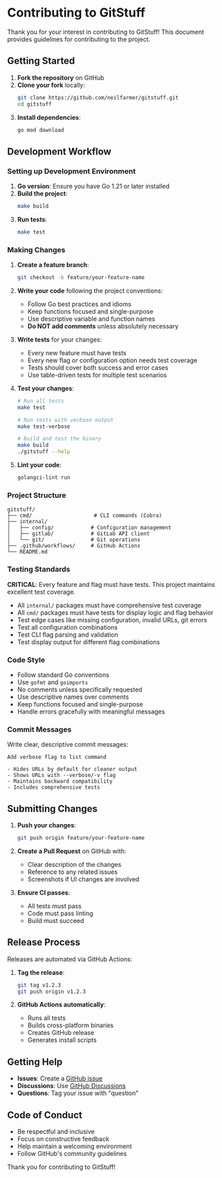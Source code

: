 # Contributing to GitStuff

Thank you for your interest in contributing to GitStuff! This document provides guidelines for contributing to the project.

## Getting Started

1. **Fork the repository** on GitHub
2. **Clone your fork** locally:
   ```bash
   git clone https://github.com/neilfarmer/gitstuff.git
   cd gitstuff
   ```
3. **Install dependencies**:
   ```bash
   go mod download
   ```

## Development Workflow

### Setting up Development Environment

1. **Go version**: Ensure you have Go 1.21 or later installed
2. **Build the project**:
   ```bash
   make build
   ```
3. **Run tests**:
   ```bash
   make test
   ```

### Making Changes

1. **Create a feature branch**:

   ```bash
   git checkout -b feature/your-feature-name
   ```

2. **Write your code** following the project conventions:

   - Follow Go best practices and idioms
   - Keep functions focused and single-purpose
   - Use descriptive variable and function names
   - **Do NOT add comments** unless absolutely necessary

3. **Write tests** for your changes:

   - Every new feature must have tests
   - Every new flag or configuration option needs test coverage
   - Tests should cover both success and error cases
   - Use table-driven tests for multiple test scenarios

4. **Test your changes**:

   ```bash
   # Run all tests
   make test

   # Run tests with verbose output
   make test-verbose

   # Build and test the binary
   make build
   ./gitstuff --help
   ```

5. **Lint your code**:
   ```bash
   golangci-lint run
   ```

### Project Structure

```
gitstuff/
├── cmd/                    # CLI commands (Cobra)
├── internal/
│   ├── config/            # Configuration management
│   ├── gitlab/            # GitLab API client
│   └── git/               # Git operations
├── .github/workflows/     # GitHub Actions
└── README.md
```

### Testing Standards

**CRITICAL**: Every feature and flag must have tests. This project maintains excellent test coverage.

- All `internal/` packages must have comprehensive test coverage
- All `cmd/` packages must have tests for display logic and flag behavior
- Test edge cases like missing configuration, invalid URLs, git errors
- Test all configuration combinations
- Test CLI flag parsing and validation
- Test display output for different flag combinations

### Code Style

- Follow standard Go conventions
- Use `gofmt` and `goimports`
- No comments unless specifically requested
- Use descriptive names over comments
- Keep functions focused and single-purpose
- Handle errors gracefully with meaningful messages

### Commit Messages

Write clear, descriptive commit messages:

```
Add verbose flag to list command

- Hides URLs by default for cleaner output
- Shows URLs with --verbose/-v flag
- Maintains backward compatibility
- Includes comprehensive tests
```

## Submitting Changes

1. **Push your changes**:

   ```bash
   git push origin feature/your-feature-name
   ```

2. **Create a Pull Request** on GitHub with:

   - Clear description of the changes
   - Reference to any related issues
   - Screenshots if UI changes are involved

3. **Ensure CI passes**:
   - All tests must pass
   - Code must pass linting
   - Build must succeed

## Release Process

Releases are automated via GitHub Actions:

1. **Tag the release**:

   ```bash
   git tag v1.2.3
   git push origin v1.2.3
   ```

2. **GitHub Actions automatically**:
   - Runs all tests
   - Builds cross-platform binaries
   - Creates GitHub release
   - Generates install scripts

## Getting Help

- **Issues**: Create a [GitHub issue](https://github.com/neilfarmer/gitstuff/issues)
- **Discussions**: Use [GitHub Discussions](https://github.com/neilfarmer/gitstuff/discussions)
- **Questions**: Tag your issue with "question"

## Code of Conduct

- Be respectful and inclusive
- Focus on constructive feedback
- Help maintain a welcoming environment
- Follow GitHub's community guidelines

Thank you for contributing to GitStuff!

